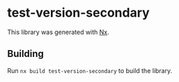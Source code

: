 # test-version-secondary

This library was generated with [Nx](https://nx.dev).

## Building

Run `nx build test-version-secondary` to build the library.

